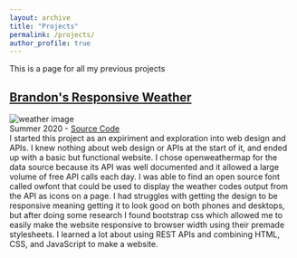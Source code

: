 ```yaml
---
layout: archive
title: "Projects"
permalink: /projects/
author_profile: true
---
```

This is a page for all my previous projects

## [Brandon's Responsive Weather](https://bcguzy.github.io/Brandons-Responsive-Weather/)
![weather image](https://bcguzy.github.io/images/weatherExample.PNG)  
Summer 2020 - [Source Code](https://github.com/bcguzy/Brandons-Responsive-Weather)  
I started this project as an expiriment and exploration into web design and APIs. I knew nothing about web design or APIs at the start of it, and ended up with a basic but functional website. I chose openweathermap for the data source because its API was well documented and it allowed a large volume of free API calls each day. I was able to find an open source font called owfont that could be used to display the weather codes output from the API as icons on a page. I had struggles with getting the design to be responsive meaning getting it to look good on both phones and desktops, but after doing some research I found bootstrap css which allowed me to easily make the website responsive to browser width using their premade stylesheets. I learned a lot about using REST APIs and combining HTML, CSS, and JavaScript to make a website. 